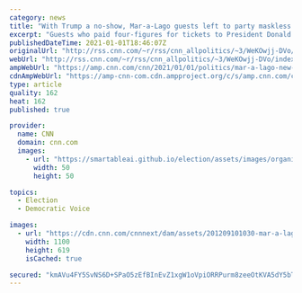 ```yaml
---
category: news
title: "With Trump a no-show, Mar-a-Lago guests left to party maskless with Rudy Giuliani and Vanilla Ice"
excerpt: "Guests who paid four-figures for tickets to President Donald Trump's annual New Year's Eve party were left to party with his personal attorney Rudy Giuliani, his two adult sons and various figures from the conservative media — none of whom wore masks — after the President made a last-minute decision"
publishedDateTime: 2021-01-01T18:46:07Z
originalUrl: "http://rss.cnn.com/~r/rss/cnn_allpolitics/~3/WeKOwjj-DVo/index.html"
webUrl: "http://rss.cnn.com/~r/rss/cnn_allpolitics/~3/WeKOwjj-DVo/index.html"
ampWebUrl: "https://amp.cnn.com/cnn/2021/01/01/politics/mar-a-lago-new-years-eve/index.html"
cdnAmpWebUrl: "https://amp-cnn-com.cdn.ampproject.org/c/s/amp.cnn.com/cnn/2021/01/01/politics/mar-a-lago-new-years-eve/index.html"
type: article
quality: 162
heat: 162
published: true

provider:
  name: CNN
  domain: cnn.com
  images:
    - url: "https://smartableai.github.io/election/assets/images/organizations/cnn.com-50x50.jpg"
      width: 50
      height: 50

topics:
  - Election
  - Democratic Voice

images:
  - url: "https://cdn.cnn.com/cnnnext/dam/assets/201209101030-mar-a-lago-resort-2018-super-tease.jpg"
    width: 1100
    height: 619
    isCached: true

secured: "kmAVu4FY5SvNS6D+SPaO5zEfBInEvZ1xgW1oVpiORRPurm8zeeOtKVA5dY5bTBq9PTgLQJt1JDVandf9PRa4ZIUMgLTtgT3/bdojTgNyETOiubwJhxdtgCs2NwH834TNQiYFIjZzYi08z4Hzfv9i+k8UsxU9aU7Iimgs8+YmAzZ1VHc7iLGyd+7HqCcBplHm0n+CzFcV+0yHueTln/rg/7UWPU1NuSiJ+4sCQF+Ha5lbN4b2xqtWyTJ5bfUxAqbvWrlwPJavMv1HG7t3g5WUY8d7ApbxWq0ylAb4iLYYLf/eYzxbODn0xAlNvYsMvGzycyZU7dfgR33U+wIYli0En6lSG368ee/37Km+krNgrEo=;+aI+xpb2rfMbKTW7WFqL1Q=="
---
```


